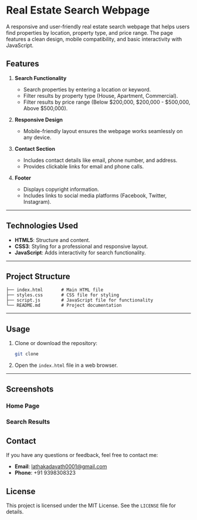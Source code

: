 # Real Estate Search Webpage

A responsive and user-friendly real estate search webpage that helps users find properties by location, property type, and price range. The page features a clean design, mobile compatibility, and basic interactivity with JavaScript.

## **Features**
1. **Search Functionality**
   - Search properties by entering a location or keyword.
   - Filter results by property type (House, Apartment, Commercial).
   - Filter results by price range (Below $200,000, $200,000 - $500,000, Above $500,000).

2. **Responsive Design**
   - Mobile-friendly layout ensures the webpage works seamlessly on any device.

3. **Contact Section**
   - Includes contact details like email, phone number, and address.
   - Provides clickable links for email and phone calls.

4. **Footer**
   - Displays copyright information.
   - Includes links to social media platforms (Facebook, Twitter, Instagram).

---

## **Technologies Used**
- **HTML5**: Structure and content.
- **CSS3**: Styling for a professional and responsive layout.
- **JavaScript**: Adds interactivity for search functionality.

---

## **Project Structure**
```
├── index.html       # Main HTML file
├── styles.css       # CSS file for styling
├── script.js        # JavaScript file for functionality
└── README.md        # Project documentation
```

---

## **Usage**
1. Clone or download the repository:
   ```bash
   git clone 
   ```
2. Open the `index.html` file in a web browser.

---

## **Screenshots**
### Home Page


### Search Results

## **Contact**
If you have any questions or feedback, feel free to contact me:

- **Email**: lathakadavath0001@gmail.com
- **Phone**: +91 9398308323

## **License**
This project is licensed under the MIT License. See the `LICENSE` file for details.
